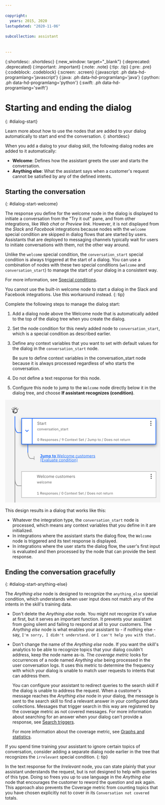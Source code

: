 ```yaml
---

copyright:
  years: 2015, 2020
lastupdated: "2020-11-06"

subcollection: assistant


---
```


{:shortdesc: .shortdesc}
{:new_window: target="_blank"}
{:deprecated: .deprecated}
{:important: .important}
{:note: .note}
{:tip: .tip}
{:pre: .pre}
{:codeblock: .codeblock}
{:screen: .screen}
{:javascript: .ph data-hd-programlang='javascript'}
{:java: .ph data-hd-programlang='java'}
{:python: .ph data-hd-programlang='python'}
{:swift: .ph data-hd-programlang='swift'}

# Starting and ending the dialog
{: #dialog-start}

Learn more about how to use the nodes that are added to your dialog automatically to start and end the conversation.
{: shortdesc}

When you add a dialog to your dialog skill, the following dialog nodes are added to it automatically:

- **Welcome**: Defines how the assistant greets the user and starts the conversation.
- **Anything else**: What the assistant says when a customer's request cannot be satisfied by any of the defined intents.

## Starting the conversation
{: #dialog-start-welcome}

The response you define for the welcome node in the dialog is displayed to initiate a conversation from the "Try it out" pane, and from other integrations, like *Web chat* or *Preview link*. However, it is not displayed from the *Slack* and *Facebook* integrations because nodes with the `welcome` special condition are skipped in dialog flows that are started by users. Assistants that are deployed to messaging channels typically wait for users to initiate conversations with them, not the other way around.

Unlike the `welcome` special condition, the `conversation_start` special condition is always triggered at the start of a dialog. You can use a combination of nodes with these two special conditions (`welcome` and `conversation_start`) to manage the start of your dialog in a consistent way.

For more information, see [Special conditions](/docs/assistant?topic=assistant-dialog-overview#dialog-overview-special-conditions).

You cannot use the built-in welcome node to start a dialog in the Slack and Facebook integrations. Use this workaround instead.
{: tip}

Complete the following steps to manage the dialog start:

1.  Add a dialog node above the Welcome node that is automatically added to the top of the dialog tree when you create the dialog.

1.  Set the node condition for this newly added node to `conversation_start`, which is a special condition as described earlier.

1.  Define any context variables that you want to set with default values for the dialog in the `conversation_start` node.

    Be sure to define context variables in the conversation_start node because it is always processed regardless of who starts the conversation.

1.  Do not define a text response for this node.

1.  Configure this node to jump to the `Welcome` node directly below it in the dialog tree, and choose **If assistant recognizes (condition)**.

![Screenshot of the dialog tree with a conversation_start node jumping to a welcome node below it.](images/dialog-start.png)

This design results in a dialog that works like this:

- Whatever the integration type, the `conversation_start` node is processed, which means any context variables that you define in it are initialized.
- In integrations where the assistant starts the dialog flow, the `Welcome` node is triggered and its text response is displayed.
- In integrations where the user starts the dialog flow, the user's first input is evaluated and then processed by the node that can provide the best response.

## Ending the conversation gracefully
{: #dialog-start-anything-else}

The *Anything else* node is designed to recognize the `anything_else` special condition, which understands when user input does not match any of the intents in the skill's training data.

- Don't delete the *Anything else* node. You might not recognize it's value at first, but it serves an important function. It prevents your assistant from going silent and failing to respond at all to your customers. The *Anything else* node is what enables your assistant to - if nothing else - say, `I'm sorry, I didn't understand.` or `I can't help you with that.`

- Don't change the name of the *Anything else* node. If you want the skill's analytics to be able to recognize topics that your dialog couldn't address, keep the node name as-is. The *coverage metric* looks for occurrences of a node named *Anything else* being processed in the user conversation logs. It uses this metric to determine the frequency with which your dialog is unable to match user requests to intents that can address them.

  You can configure your assistant to redirect queries to the search skill if the dialog is unable to address the request. When a customer's message reaches the *Anything else* node in your dialog, the message is sent to the search skill to find a relevant answer in your configured data collections. Messages that trigger search in this way are registered by the coverage metric as not covered messages. For more information about searching for an answer when your dialog can't provide a response, see [Search triggers](/docs/assistant?topic=assistant-skill-search-add#skill-search-add-trigger).

  For more information about the coverage metric, see [Graphs and statistics](/docs/assistant?topic=assistant-logs-overview#logs-overview-graphs).

If you spend time training your assistant to ignore certain topics of conversation, consider adding a separate dialog node earlier in the tree that recognizes the `irrelevant` special condition. 
{: tip}

In the text response for the *Irrelevant* node, you can state plainly that your assistant understands the request, but is not designed to help with queries of this type. Doing so frees you up to use language in the *Anything else* node that encourages the customer to reword the question and ask again. This approach also prevents the Coverage metric from counting topics that you have chosen explicitly not to cover in its `Conversation not covered` totals.

